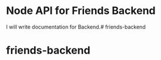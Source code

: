 # Node API for Friends Backend

I will write documentation for Backend.# friends-backend
# friends-backend
